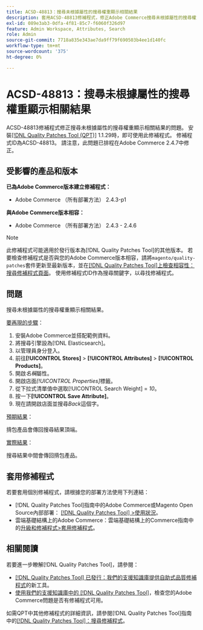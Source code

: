 ```yaml
---
title: ACSD-48813：搜尋未根據屬性的搜尋權重顯示相關結果
description: 套用ACSD-48813修補程式，修正Adobe Commerce搜尋未根據屬性的搜尋權重顯示相關結果的問題。
exl-id: 089e3ab3-0dfa-4f81-85c7-f6060f326d97
feature: Admin Workspace, Attributes, Search
role: Admin
source-git-commit: 7718a835e343ae7da9ff79f690503b4ee1d140fc
workflow-type: tm+mt
source-wordcount: '375'
ht-degree: 0%

---
```


# ACSD-48813：搜尋未根據屬性的搜尋權重顯示相關結果

ACSD-48813修補程式修正搜尋未根據屬性的搜尋權重顯示相關結果的問題。 安裝[[!DNL Quality Patches Tool (QPT)]](/help/announcements/adobe-commerce-announcements/magento-quality-patches-released-new-tool-to-self-serve-quality-patches.md) 1.1.29時，即可使用此修補程式。 修補程式ID為ACSD-48813。 請注意，此問題已排程在Adobe Commerce 2.4.7中修正。

## 受影響的產品和版本

**已為Adobe Commerce版本建立修補程式：**

* Adobe Commerce （所有部署方法） 2.4.3-p1

**與Adobe Commerce版本相容：**

* Adobe Commerce （所有部署方法） 2.4.3 - 2.4.6

>[!NOTE]
>
>此修補程式可能適用於發行版本為[!DNL Quality Patches Tool]的其他版本。 若要檢查修補程式是否與您的Adobe Commerce版本相容，請將`magento/quality-patches`套件更新至最新版本，並在[[!DNL Quality Patches Tool]上檢查相容性：搜尋修補程式頁面](https://experienceleague.adobe.com/tools/commerce-quality-patches/index.html)。 使用修補程式ID作為搜尋關鍵字，以尋找修補程式。

## 問題

搜尋未根據屬性的搜尋權重顯示相關結果。

<u>要再現的步驟</u>：

1. 安裝Adobe Commerce並搭配範例資料。
1. 將搜尋引擎設為[!DNL Elasticsearch]。
1. 以管理員身分登入。
1. 前往&#x200B;**[!UICONTROL Stores]** > **[!UICONTROL Attributes]** > **[!UICONTROL Products]**。
1. 開啟&#x200B;*名稱*&#x200B;屬性。
1. 開啟店面&#x200B;*[!UICONTROL Properties]*&#x200B;標籤。
1. 從下拉式清單值中選取[!UICONTROL Search Weight] = *10*。
1. 按一下&#x200B;**[!UICONTROL Save Attribute]**。
1. 現在請開啟店面並搜尋&#x200B;*Back*&#x200B;這個字。

<u>預期結果</u>：

揹包產品會傳回搜尋結果頂端。

<u>實際結果</u>：

搜尋結果中間會傳回揹包產品。

## 套用修補程式

若要套用個別修補程式，請根據您的部署方法使用下列連結：

* [!DNL Quality Patches Tool]指南中的Adobe Commerce或Magento Open Source內部部署： [[!DNL Quality Patches Tool] >使用狀況](https://experienceleague.adobe.com/docs/commerce-operations/tools/quality-patches-tool/usage.html)。
* 雲端基礎結構上的Adobe Commerce：雲端基礎結構上的Commerce指南中的[升級和修補程式>套用修補程式](https://experienceleague.adobe.com/docs/commerce-cloud-service/user-guide/develop/upgrade/apply-patches.html)。

## 相關閱讀

若要進一步瞭解[!DNL Quality Patches Tool]，請參閱：

* [[!DNL Quality Patches Tool] 已發行：我們的支援知識庫提供自助式品質修補程式](/help/announcements/adobe-commerce-announcements/magento-quality-patches-released-new-tool-to-self-serve-quality-patches.md)的新工具。
* [使用我們的支援知識庫中的 [!DNL Quality Patches Tool]](/help/support-tools/patches-available-in-qpt-tool/check-patch-for-magento-issue-with-magento-quality-patches.md)，檢查您的Adobe Commerce問題是否有修補程式可用。

如需QPT中其他修補程式的詳細資訊，請參閱[!DNL Quality Patches Tool]指南中的[[!DNL Quality Patches Tool]：搜尋修補程式](https://experienceleague.adobe.com/tools/commerce-quality-patches/index.html)。
